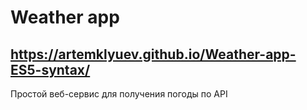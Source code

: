 # Weather app
## https://artemklyuev.github.io/Weather-app-ES5-syntax/

Простой веб-сервис для получения погоды по API

